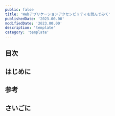 ```yaml
---
public: false
title: 'Webアプリケーションアクセシビリティを読んでみて'
publishedDate: '2023.00.00'
modifiedDate: '2023.00.00'
description: 'template'
category: 'template'
---
```


## 目次

## はじめに

## 参考

## さいごに
